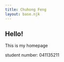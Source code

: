 ```yaml
---
title: Chuhong Feng
layout: base.njk
---
```


## Hello!

This is my homepage

student number: 041135211
